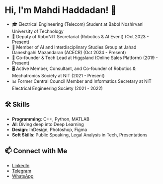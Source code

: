 # Hi, I'm Mahdi Haddadan! 👋

- 🎓 Electrical Engineering (Telecom) Student at Babol Noshirvani University of Technology
- 🤖 Deputy of RoboNIT Secretariat (Robotics & AI Event) (Oct 2023 - Present)
- 🧠 Member of AI and Interdisciplinary Studies Group at Jahad Daneshgahi Mazandaran (ACECR) (Oct 2024 - Present)
- 🚀 Co-founder & Tech Lead at Higgsland (Online Sales Platform) (2019 - Present)
- 🖥️ Active Member, Consultant, and Co-founder of Robotics & Mechatronics Society at NIT (2021 - Present)
- 📊 Former Central Council Member and Informatics Secretary at NIT Electrical Engineering Society (2021 - 2022)

## 🛠️ Skills
- **Programming**: C++, Python, MATLAB
- **AI**: Diving deep into Deep Learning
- **Design**: InDesign, Photoshop, Figma
- **Soft Skills**: Public Speaking, Legal Analysis in Tech, Presentations

## 📫 Connect with Me
- [LinkedIn](https://linkedin.com/in/theayrik)
- [Telegram](https://t.me/TheAyrik)
- [WhatsApp](https://wa.me/+989217932266)
